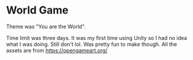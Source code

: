 # World Game
Theme was "You are the World".

Time limit was three days. It was my first time using Unity so I had no idea what I was doing. 
Still don't lol. Was pretty fun to make though. All the assets are from https://opengameart.org/
